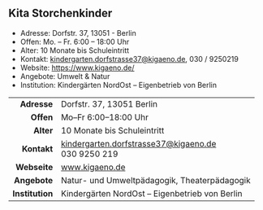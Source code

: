 ## Kita Storchenkinder

- Adresse:      Dorfstr. 37, 13051 - Berlin
- Offen:        Mo. – Fr. 6:00 – 18:00 Uhr
- Alter:        10 Monate bis Schuleintritt
- Kontakt:      kindergarten.dorfstrasse37@kigaeno.de, 030 / 9250219
- Website:      https://www.kigaeno.de/
- Angebote:     Umwelt & Natur
- Institution:  Kindergärten NordOst – Eigenbetrieb von Berlin

|||
-:|-
**Adresse** | 		Dorfstr. 37, 13051 Berlin
**Offen** | 		  Mo–Fr 6:00–18:00 Uhr
**Alter** | 		  10 Monate bis Schuleintritt
**Kontakt** | 		[kindergarten.dorfstrasse37@kigaeno.de](mailto:kindergarten.dorfstrasse37@kigaeno.de)<br>030 9250 219
**Webseite** | 		<a target="_blank" href="https://www.kigaeno.de">www.kigaeno.de</a>
**Angebote** | 		Natur- und Umweltpädagogik, Theaterpädagogik
**Institution** | Kindergärten NordOst – Eigenbetrieb von Berlin
